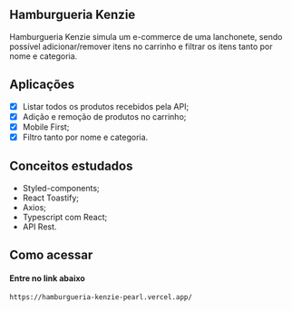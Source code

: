 ## Hamburgueria Kenzie

Hamburgueria Kenzie simula um e-commerce de uma lanchonete, sendo possível adicionar/remover itens no carrinho e filtrar os itens tanto por nome e categoria.

## Aplicações
- [X] Listar todos os produtos recebidos pela API;
- [X] Adição e remoção de produtos no carrinho;
- [X] Mobile First;
- [X] Filtro tanto por nome e categoria.

## Conceitos estudados

- Styled-components;
- React Toastify;
- Axios;
- Typescript com React;
- API Rest.

## Como acessar

#### Entre no link abaixo

```
https://hamburgueria-kenzie-pearl.vercel.app/
```

